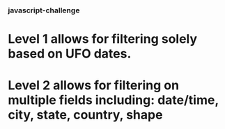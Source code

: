 ### javascript-challenge

# Level 1 allows for filtering solely based on UFO dates.
# Level 2 allows for filtering on multiple fields including: date/time, city, state, country, shape
